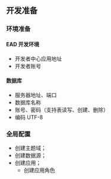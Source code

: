 ## 开发准备

### 环境准备

#### EAD 开发环境

- 开发者中心应用地址
- 开发者账号

#### 数据库

- 服务器地址、端口
- 数据库名称
- 账号、密码（支持表读写、创建、删除）
- 编码 UTF-8

### 全局配置

- 创建主题域；
- 创建数据源；
- 创建应用；
  - 创建应用角色